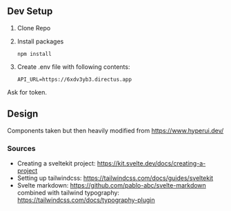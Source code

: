## Dev Setup
1. Clone Repo

2. Install packages

    ```
    npm install
    ```
3. Create .env file with following contents:
    ```
    API_URL=https://6xdv3yb3.directus.app
    ```
Ask for token.

## Design
Components taken but then heavily modified from https://www.hyperui.dev/

### Sources
- Creating a sveltekit project: https://kit.svelte.dev/docs/creating-a-project
- Setting up tailwindcss: https://tailwindcss.com/docs/guides/sveltekit
- Svelte markdown: https://github.com/pablo-abc/svelte-markdown combined with tailwind typography: https://tailwindcss.com/docs/typography-plugin

